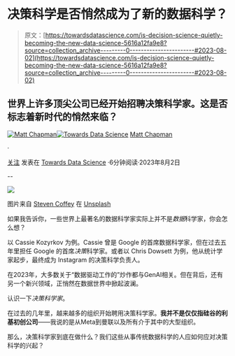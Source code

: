 # 决策科学是否悄然成为了新的数据科学？

> 原文：[https://towardsdatascience.com/is-decision-science-quietly-becoming-the-new-data-science-5616a12fa9e8?source=collection_archive---------0-----------------------#2023-08-02](https://towardsdatascience.com/is-decision-science-quietly-becoming-the-new-data-science-5616a12fa9e8?source=collection_archive---------0-----------------------#2023-08-02)

## 世界上许多顶尖公司已经开始招聘决策科学家。这是否标志着新时代的悄然来临？

[](https://medium.com/@mattchapmanmsc?source=post_page-----5616a12fa9e8--------------------------------)[![Matt Chapman](../Images/7511deb8d9ed408ece21031f6614c532.png)](https://medium.com/@mattchapmanmsc?source=post_page-----5616a12fa9e8--------------------------------)[](https://towardsdatascience.com/?source=post_page-----5616a12fa9e8--------------------------------)[![Towards Data Science](../Images/a6ff2676ffcc0c7aad8aaf1d79379785.png)](https://towardsdatascience.com/?source=post_page-----5616a12fa9e8--------------------------------) [Matt Chapman](https://medium.com/@mattchapmanmsc?source=post_page-----5616a12fa9e8--------------------------------)

·

[关注](https://medium.com/m/signin?actionUrl=https%3A%2F%2Fmedium.com%2F_%2Fsubscribe%2Fuser%2Fbf7d13fc53db&operation=register&redirect=https%3A%2F%2Ftowardsdatascience.com%2Fis-decision-science-quietly-becoming-the-new-data-science-5616a12fa9e8&user=Matt+Chapman&userId=bf7d13fc53db&source=post_page-bf7d13fc53db----5616a12fa9e8---------------------post_header-----------) 发表在 [Towards Data Science](https://towardsdatascience.com/?source=post_page-----5616a12fa9e8--------------------------------) ·6分钟阅读·2023年8月2日

--

[](https://medium.com/m/signin?actionUrl=https%3A%2F%2Fmedium.com%2F_%2Fbookmark%2Fp%2F5616a12fa9e8&operation=register&redirect=https%3A%2F%2Ftowardsdatascience.com%2Fis-decision-science-quietly-becoming-the-new-data-science-5616a12fa9e8&source=-----5616a12fa9e8---------------------bookmark_footer-----------)![](../Images/a39005147d9844b76786291f07772865.png)

图片来自 [Steven Coffey](https://unsplash.com/@steeeve) 在 [Unsplash](https://unsplash.com/photos/_Q4v8_Iy0rA)

如果我告诉你，一些世界上最著名的数据科学家实际上并不是*数据*科学家，你会怎么想？

以 Cassie Kozyrkov 为例。Cassie 曾是 Google 的首席数据科学家，但在过去五年里担任 Google 的首席*决策*科学家。或者以 Chris Dowsett 为例，他从统计学家起步，最终成为 Instagram 的决策科学负责人。

在2023年，大多数关于“数据驱动工作的”炒作都与GenAI相关。但在背后，还有另一个新兴领域，正悄然在数据世界中掀起波澜。

认识一下*决策科学家*。

在过去的几年里，越来越多的组织开始聘用决策科学家。**我并不是仅仅指硅谷的利基初创公司**——我说的是从Meta到曼联以及所有介于其中的大型组织。

那么，决策科学家到底在做什么？我们这些从事传统数据科学的人应如何应对决策科学的兴起？
